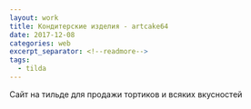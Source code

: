 ```yaml
---
layout: work
title: Кондитерские изделия - artcake64
date: 2017-12-08
categories: web
excerpt_separator: <!--readmore-->
tags:
  - tilda
---
```

Сайт на тильде  для продажи тортиков и всяких вкусностей
